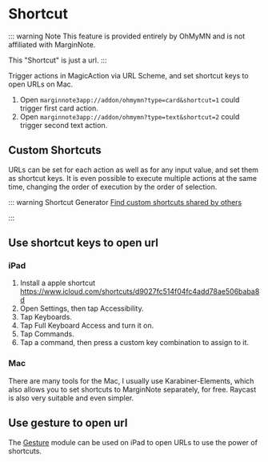 <script setup>
import Shortcut from '/.vitepress/components/Shortcut-en.vue';
</script>
# Shortcut

::: warning Note
This feature is provided entirely by OhMyMN and is not affiliated with MarginNote.

This "Shortcut" is just a url.
:::

Trigger actions in MagicAction via URL Scheme, and set shortcut keys to open URLs on Mac.

1. Open `marginnote3app://addon/ohmymn?type=card&shortcut=1` could trigger first card action.
2. Open `marginnote3app://addon/ohmymn?type=text&shortcut=2` could trigger second text action.

## Custom Shortcuts

URLs can be set for each action as well as for any input value, and set them as shortcut keys. It is even possible to execute multiple actions at the same time, changing the order of execution by the order of selection.

::: warning Shortcut Generator
[Find custom shortcuts shared by others](https://busiyi.notion.site/56fa8c4a189240ac88cfc33c1aa42c0f?v=acc4098de9c1497c8b191dda25af718a)

<Shortcut/>
:::


## Use shortcut keys to open url
### iPad
1. Install a apple shortcut https://www.icloud.com/shortcuts/d9027fc514f04fc4add78ae506baba8d
2. Open Settings, then tap Accessibility.
3. Tap Keyboards.
4. Tap Full Keyboard Access and turn it on.
5. Tap Commands.
6. Tap a command, then press a custom key combination to assign to it.
### Mac

There are many tools for the Mac, I usually use Karabiner-Elements, which also allows you to set shortcuts to MarginNote separately, for free. Raycast is also very suitable and even simpler.

## Use gesture to open url

The [Gesture](gesture.md) module can be used on iPad to open URLs to use the power of shortcuts.